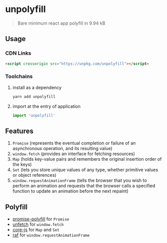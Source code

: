 # unpolyfill

> Bare minimum react app polyfill in 9.94 kB

## Usage

### CDN Links

```html
<script crossorigin src="https://unpkg.com/unpolyfill"></script>
```

### Toolchains

1. install as a dependency
    ```sh
    yarn add unpolyfill
    ```

2. import at the entry of application
    ```js
    import 'unpolyfill'
    ```

## Features

1. `Promise` (represents the eventual completion or failure of an asynchronous operation, and its resulting value)
1. `window.fetch` (provides an interface for fetching resources)
1. `Map` (holds key-value pairs and remembers the original insertion order of the keys)
1. `Set` (lets you store unique values of any type, whether primitive values or object references)
1. `window.requestAnimationFrame` (tells the browser that you wish to perform an animation and requests that the browser calls a specified function to update an animation before the next repaint)

## Polyfill

- [promise-polyfill](https://www.npmjs.com/package/promise-polyfill) for `Promise`
- [unfetch](https://www.npmjs.com/package/unfetch) for `window.fetch`
- [core-js](https://www.npmjs.com/package/core-js) for `Map` and `Set`
- [raf](https://www.npmjs.com/package/raf) for `window.requestAnimationFrame`
